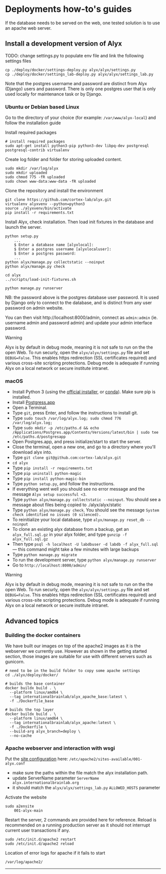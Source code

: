 
# Deployments how-to's guides

If the database needs to be served on the web, one tested solution is to use an apache web server.


## Install a development version of Alyx

TODO: change settings.py to populate env file and link the following settings files
```shell
cp ./deploy/docker/settings-deploy.py alyx/alyx/settings.py
cp ./deploy/docker/settings_lab-deploy.py alyx/alyx/settings_lab.py
```


Note that the postgres username and password are distinct from Alyx (Django) users and password. There is only one postgres user that is only used locally for maintenance task or by Django.

### Ubuntu or Debian based Linux
Go to the directory of your choice (for example: `/var/www/alyx-local`) and follow the installation guide

Install required packages
```shell
# install required packages
sudo apt-get install python3-pip python3-dev libpq-dev postgresql postgresql-contrib virtualenv
```

Create log folder and folder for storing uploaded content.
```shell
sudo mkdir /var/log/alyx
sudo mkdir uploaded
sudo chmod 775 -fR uploaded
sudo chown www-data:www-data -fR uploaded
```

Clone the repository and install the environment
```shell
git clone https://github.com/cortex-lab/alyx.git
virtualenv alyxvenv --python=python3
source ./alyxvenv/bin/activate
pip install -r requirements.txt
````

Install Alyx, check installation. Then load init fixtures in the database and launch the server.
```shell
python setup.py
    ...
    $ Enter a database name [alyxlocal]:
    $ Enter a postgres username [alyxlocaluser]:
    $ Enter a postgres password:
    ...
python alyx/manage.py collectstatic --noinput
python alyx/manage.py check

cd alyx
../scripts/load-init-fixtures.sh

python manage.py runserver
```
NB: the password above is the postgres database user password. It is used by Django only to connect to the database, and is distinct from any user password on admin website.

You can then visit http://localhost:8000/admin, connect as `admin:admin` (ie. username admin and password admin) and update your admin interface password.

> [!WARNING]
> Alyx is by default in debug mode, meaning it is not safe to run on the the open Web. To run securly, open the `alyx/alyx/settings.py` file and set `DEBUG=False`. This enables https redirection (SSL certificates required) and various cross-site scripting protections. Debug mode is adequate if running Alyx on a local network or secure institute intranet.

### macOS

* Install Python 3 (using the [official installer](https://www.python.org/downloads/mac-osx/), or [conda](https://docs.conda.io/projects/conda/en/latest/user-guide/install/macos.html)). Make sure pip is installed.
* Install [Postgress.app](https://postgresapp.com/downloads.html)
* Open a Terminal.
* Type `git`, press Enter, and follow the instructions to install git.
* Type `sudo touch /var/log/alyx.log; sudo chmod 776 /var/log/alyx.log;`
* Type `sudo mkdir -p /etc/paths.d && echo /Applications/Postgres.app/Contents/Versions/latest/bin | sudo tee /etc/paths.d/postgresapp`
* Open Postgres.app, and press initialize/start to start the server.
* Close the terminal, open a new one, and go to a directory where you'll download alyx into.
* Type `git clone git@github.com:cortex-lab/alyx.git`
* `cd alyx`
* Type `pip install -r requirements.txt`
* Type `pip uninstall python-magic`
* Type `pip install python-magic-bin`
* Type `python setup.py`, and follow the instructions.
* If everything went well you should see no error message and the message `Alyx setup successful <3`.
* Type `python alyx/manage.py collectstatic --noinput`. You should see a message about files being copied to ./alyx/alyx/static
* Type `python alyx/manage.py check`. You should see the message `System check identified no issues (0 silenced).`
* To reinitialize your local database, type `alyx/manage.py reset_db --noinput`
* To clone an existing alyx database from a backup, get an `alyx_full.sql.gz` in your alyx folder, and type `gunzip -f alyx_full.sql.gz`
* Then type `psql -h localhost -U labdbuser -d labdb -f alyx_full.sql` — this command might take a few minutes with large backups
* Type `python manage.py migrate`
* To run the development server, type `python alyx/manage.py runserver`
* Go to `http://localhost:8000/admin/`

> [!WARNING]
> Alyx is by default in debug mode, meaning it is not safe to run on the the open Web. To run securly, open the `alyx/alyx/settings.py` file and set `DEBUG=False`. This enables https redirection (SSL certificates required) and various cross-site scripting protections. Debug mode is adequate if running Alyx on a local network or secure institute intranet.

## Advanced topics

### Building the docker containers

We have built our images on top of the apache2 images as it is the webserver we currently use. 
However as shown in the getting started section, those images are suitable for use with different servers such as gunicorn.

```shell
# need to be in the build folder to copy some apache settings
cd ./alyx/deploy/docker/

# builds the base container
docker buildx build . \
  --platform linux/amd64 \
  --tag internationalbrainlab/alyx_apache_base:latest \
  -f ./Dockerfile_base

# builds the top layer
docker buildx build . \
  --platform linux/amd64 \
  --tag internationalbrainlab/alyx_apache:latest \
  -f ./Dockerfile \
  --build-arg alyx_branch=deploy \
  --no-cache
```

### Apache webserver and interaction with wsgi

Put the [site configuration](_static/001-alyx.conf) here: `/etc/apache2/sites-available/001-alyx.conf`
-   make sure the paths within the file match the alyx installation path.
-   update ServerName parameter `ServerName  alyx.internationalbrainlab.org`
-   it should match the `alyx/alyx/settings_lab.py` `ALLOWED_HOSTS` parameter


Activate the website

    sudo a2ensite
        001-alyx-main

Restart the server, 2 commands are provided here for reference. Reload is recommended on a running production server as 
it should not interrupt current user transactions if any.


    sudo /etc/init.d/apache2 restart
    sudo /etc/init.d/apache2 reload


Location of error logs for apache if it fails to start

    /var/log/apache2/

---
